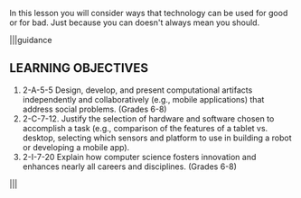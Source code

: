 In this lesson you will consider ways that technology can be used for good or for bad.  Just because you can doesn't always mean you should.

|||guidance
## LEARNING OBJECTIVES
1) 2-A-5-5 Design, develop, and present computational artifacts independently and collaboratively (e.g., mobile applications) that address social problems. (Grades 6-8)
2) 2-C-7-12. Justify the selection of hardware and software chosen to accomplish a task (e.g., comparison of the features of a tablet vs. desktop, selecting which sensors and platform to use in building a robot or developing a mobile app).
3) 2-I-7-20 Explain how computer science fosters innovation and enhances nearly all careers and disciplines. (Grades 6-8)

|||
